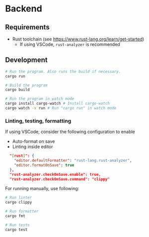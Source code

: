 # Backend

## Requirements

- Rust toolchain (see https://www.rust-lang.org/learn/get-started)
  - If using VSCode, `rust-analyzer` is recommended

## Development

```bash
# Run the program. Also runs the build if necessary.
cargo run

# Build the program
cargo build

# Run the program in watch mode
cargo install cargo-watch # Install cargo-watch
cargo watch -x run # Run "cargo run" in watch mode
```

### Linting, testing, formatting

If using VSCode, consider the following configuration to enable

- Auto-format on save
- Linting inside editor

```json
  "[rust]": {
    "editor.defaultFormatter": "rust-lang.rust-analyzer",
    "editor.formatOnSave": true
  },
  "rust-analyzer.checkOnSave.enable": true,
  "rust-analyzer.checkOnSave.command": "clippy"
```

For running manually, use following:

```bash
# Run linter
cargo clippy

# Run formatter
cargo fmt

# Run tests
cargo test
```
